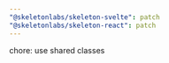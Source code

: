 ```yaml
---
"@skeletonlabs/skeleton-svelte": patch
"@skeletonlabs/skeleton-react": patch
---
```


chore: use shared classes
  